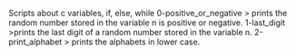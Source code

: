 Scripts about c variables, if, else, while
0-positive_or_negative > prints the random number stored in the variable n is positive or negative.
1-last_digit >prints the last digit of a random number stored in the variable n.
2-print_alphabet > prints the alphabets in lower case.

